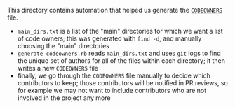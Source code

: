 This directory contains automation that helped us generate the [`CODEOWNERS`](/CODEOWNERS) file.

- `main_dirs.txt` is a list of the "main" directories for which we want a list of code owners; this was generated with `find -d`, and manually choosing the "main" directories
- `generate-codeowners.rb` reads `main_dirs.txt` and uses `git` logs to find the unique set of authors for all of the files within each directory; it then writes a new `CODEOWNERS` file
- finally, we go through the `CODEOWNERS` file manually to decide which contributors to keep; those contributors will be notified in PR reviews, so for example we may not want to include contributors who are not involved in the project any more
